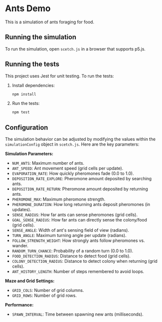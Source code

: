 # Ants Demo

This is a simulation of ants foraging for food.

## Running the simulation

To run the simulation, open `scetch.js` in a browser that supports p5.js.

## Running the tests

This project uses Jest for unit testing. To run the tests:

1.  Install dependencies:
    ```bash
    npm install
    ```
2.  Run the tests:
    ```bash
    npm test
    ```

## Configuration

The simulation behavior can be adjusted by modifying the values within the `simulationConfig` object in `scetch.js`. Here are the key parameters:

**Simulation Parameters:**

*   `NUM_ANTS`: Maximum number of ants.
*   `ANT_SPEED`: Ant movement speed (grid cells per update).
*   `EVAPORATION_RATE`: How quickly pheromones fade (0.0 to 1.0).
*   `DEPOSITION_RATE_EXPLORE`: Pheromone amount deposited by searching ants.
*   `DEPOSITION_RATE_RETURN`: Pheromone amount deposited by returning ants.
*   `PHEROMONE_MAX`: Maximum pheromone strength.
*   `PHEROMONE_DURATION`: How long returning ants deposit pheromones (in updates).
*   `SENSE_RADIUS`: How far ants can sense pheromones (grid cells).
*   `GOAL_SENSE_RADIUS`: How far ants can directly sense the colony/food (grid cells).
*   `SENSE_ANGLE`: Width of ant's sensing field of view (radians).
*   `TURN_ANGLE`: Maximum turning angle per update (radians).
*   `FOLLOW_STRENGTH_WEIGHT`: How strongly ants follow pheromones vs. wander.
*   `RANDOM_TURN_CHANCE`: Probability of a random turn (0.0 to 1.0).
*   `FOOD_DETECTION_RADIUS`: Distance to detect food (grid cells).
*   `COLONY_DETECTION_RADIUS`: Distance to detect colony when returning (grid cells).
*   `ANT_HISTORY_LENGTH`: Number of steps remembered to avoid loops.

**Maze and Grid Settings:**

*   `GRID_COLS`: Number of grid columns.
*   `GRID_ROWS`: Number of grid rows.

**Performance:**

*   `SPAWN_INTERVAL`: Time between spawning new ants (milliseconds).

